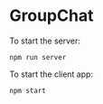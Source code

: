 # GroupChat

To start the server:
```
npm run server
```

To start the client app:
```
npm start
```
